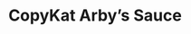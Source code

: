 ---
layout: recipe
title: "CopyKat Arby’s Sauce"
image: Arbys-Sauce.jpg
imagecredit: https://copykat.com/arbys-sauce/
yield: 10 Servings
preptime: PT10m
cooktime: PT10m

ingredients:
- cup ketchup
- 2 tablespoons brown sugar
- ¼ cup white vinegar
- ¾ teaspoon onion powder
- ¾ teaspoon garlic powder
- ½ teaspoon paprika
- 3 tablespoons Worcestershire sauce
- ⅛ teaspoon salt
- ⅛ teaspoon cayenne pepper
- 1 tablespoon cornstarch

directions:
- Place all the ingredients except the cornstarch into a blender with 1 cup of water and blend on high speed for 15 to 20 seconds.
- Pour the mixture into a small saucepan over medium-low heat. Simmer gently for 20 minutes, stirring several times.
- Mix the cornstarch with 2 tablespoons of water. Add the cornstarch slurry to the sauce and mix well.
- When sauce begins to thicken, let it simmer on a very low temperature for 10 minutes. Remove from the heat and let cool. The sauce should be similar in thickness to steak sauce.
- Store in a covered container in the refrigerator and serve with hamburgers, pastrami, or hot wings
---